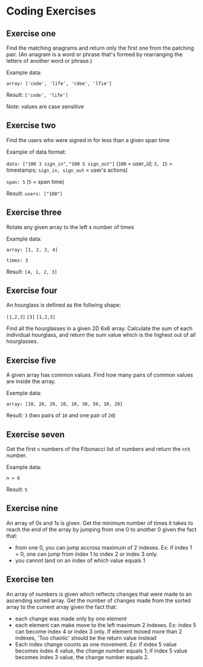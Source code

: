 # Coding Exercises

## Exercise one

Find the matching anagrams and return only the first one from the patching pair. (An anagram is a word or phrase that's formed by rearranging the letters of another word or phrase.)

Example data: 

```array: ['code', 'life', 'cdoe', 'lfie']```

Result: ```['code', 'life']```

Note: values are case sensitive

## Exercise two

Find the users who were signed in for less than a given span time

Example of data format: 

```data: ["100 3 sign_in"```, ```"100 5 sign_out"]``` 
(```100``` = user_id; ```3, 15``` = timestamps; ```sign_in, sign_out``` = user's actions)

```span: 5``` (```5``` = span time)

Result: ```users: ["100"]```

## Exercise three

Rotate any given array to the left x number of times

Example data:

```array: [1, 2, 3, 4]```

```times: 3```

Result: ```[4, 1, 2, 3]```

## Exercise four

An hourglass is defined as the follwing shape:

```[1,2,3]```
  ```[3]```
```[1,2,3]```

Find all the hourglasses in a given 2D 6x6 array. Calculate the sum of each individual hourglass, and return the sum value which is the highest out of all hourglasses.

## Exercise five

A given array has common values. Find how many pairs of common values are inside the array.

Exemple data: 

```array: [10, 20, 20, 10, 10, 30, 50, 10, 20]```

Result: ```3``` (two pairs of ```10``` and one pair of ```20```)

## Exercise seven

Get the first ```n``` numbers of the Fibonacci list of numbers and return the ```nth``` number. 

Example data: 

```n = 6```

Result: ```5```


## Exercise nine

An array of 0s and 1s is given. Get the minimum number of times it takes to reach the end of the array by jumping from one 0 to another 0 given the fact that:

* from one 0, you can jump accross maximum of 2 indexes. Ex: if index 1 = 0, one can jump from index 1 to index 2 or index 3 only.
* you cannot land on an index of which value equals 1

## Exercise ten

An array of numbers is given which reflects changes that were made to an ascending sorted array. Get the number of changes made from the sorted array to the current array given the fact that:

* each change was made only by one element
* each element can make move to the left maximum 2 indexes. Ex: index 5 can become index 4 or index 3 only. If element moved more than 2 indexes, 'Too chaotic' should be the return value instead
* Each index change counts as one movement. Ex: if index 5 value becomes index 4 value, the change number equals 1; if index 5 value becomes index 3 value, the change number equals 2.
